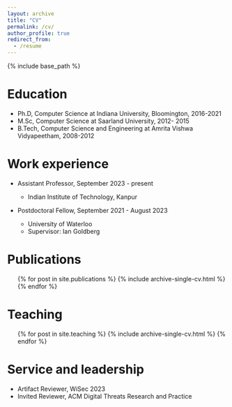```yaml
---
layout: archive
title: "CV"
permalink: /cv/
author_profile: true
redirect_from:
  - /resume
---
```


{% include base_path %}

Education
======

* Ph.D, Computer Science at Indiana University, Bloomington, 2016-2021
* M.Sc, Computer Science at Saarland University, 2012- 2015
* B.Tech, Computer Science and Engineering at Amrita Vishwa Vidyapeetham, 2008-2012

Work experience
======
* Assistant Professor, September 2023 - present
   * Indian Institute of Technology, Kanpur

* Postdoctoral Fellow, September 2021 - August 2023
   * University of Waterloo
   * Supervisor: Ian Goldberg
  

Publications
======
  <ul>{% for post in site.publications %}
    {% include archive-single-cv.html %}
  {% endfor %}</ul>
  
  
Teaching
======
  <ul>{% for post in site.teaching %}
    {% include archive-single-cv.html %}
  {% endfor %}</ul>
  
Service and leadership
======
* Artifact Reviewer, WiSec 2023
* Invited Reviewer,  ACM Digital Threats Research and Practice

